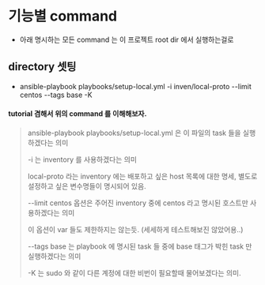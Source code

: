 # 기능별 command
* 아래 명시하는 모든 command 는 이 프로젝트 root dir 에서 실행하는걸로

## directory 셋팅
* ansible-playbook playbooks/setup-local.yml -i inven/local-proto --limit centos --tags base -K

#### tutorial 겸해서 위의 command 를 이해해보자.
> ansible-playbook playbooks/setup-local.yml 은 이 파일의 task 들을 실행하겠다는 의미
>
> -i 는 inventory 를 사용하겠다는 의미
>
> local-proto 라는 inventory 에는 배포하고 싶은 host 목록에 대한 명세, 별도로 설정하고 싶은 변수명들이 명시되어 있음.
>
> --limit centos 옵션은 주어진 inventory 중에 centos 라고 명시된 호스트만 사용하겠다는 의미
>
> 이 옵션이 var 들도 제한하지는 않는듯. (세세하게 테스트해보진 않았어용..)
>
> --tags base 는 playbook 에 명시된 task 들 중에 base 태그가 박힌 task 만 실행하겠다는 의미
>
> -K 는 sudo 와 같이 다른 계정에 대한 비번이 필요할때 물어보겠다는 의미.
